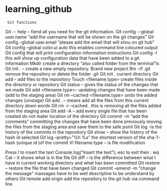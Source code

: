 # learning_github

     Git functions

Git  -- help – fiend all you need for the git information.
Git config --global user.name “add the username that will be shown on the git changes” 
Git config –global user.email “please add the email that will shou on git hub”  
Git config –global color.ui auto this enables command line coloured output
Git config that will print configuration information instructions
Git config -l this will show up configuration data that have been added to a git information
Mkdir <directory name> create a directory “also called folder from the terminal”ls
Git init . – create a new empty repository. Brand new project
Rm -rf .git remove the repository or delete the folder .git
Git init . current directory
Git add – add files to the repository 
Touch <filename.type> create files inside the directory or repository
Git status – gives the status of the changes that we made 
Git add <filename.type>– updating changes that have been made (add to the staging area)
Git rm –cached <filename.type> undo the added changes (unstage) 
Git add . – means add all the files from this current directory down words 
Git rm -r –cached . this is removing all the files added from the staging area 
Git add -A – add every single file that has been created do not mater location of the directory 
Git commit -m “add the comments” committing the changes that have been done previously moving the files from the staging area and save them to the safe point
Git log -is the history of the commits in the repository 
Git show – show the history of the hash id selected 
Git log –pretty=”%h %s” the shortest version of the sha-1-hash (unique id )of the commit
Vi filename.type – is file modification 

Press I to insert the text Console.log(“insert the text”); esc to exit then : wq
Cat – it shows what is in the file 
Git diff – is the difference between what I have in current working directory and what has been committed 
Git restore – restore the file that have been changed
Git commit –amend -m “change the message”  massages have to be well descriptive to be understand by others
Git remote add origin <git link> add the repository to the git hub via command line

